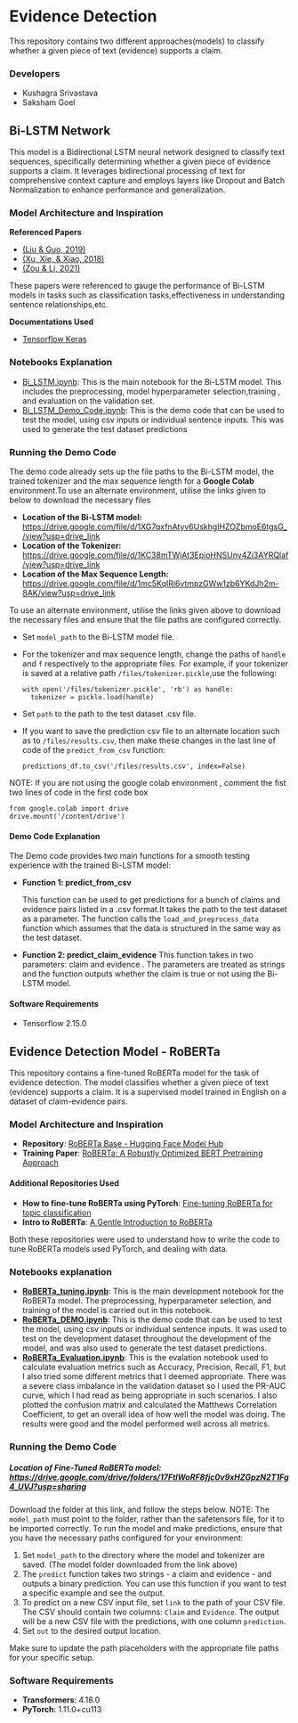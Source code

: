 # Evidence Detection
This repository contains two different approaches(models) to classify whether a given piece of text (evidence) supports a claim.
 
 ### Developers
 * Kushagra Srivastava
 * Saksham Goel

## Bi-LSTM Network
This model is a Bidirectional LSTM neural network designed to classify text sequences, specifically determining whether a given piece of evidence supports a claim. It leverages bidirectional processing of text for comprehensive context capture and employs layers like Dropout and Batch Normalization to enhance performance and generalization.

### Model Architecture and Inspiration
**Referenced Papers**
* [(Liu & Guo, 2019)](https://consensus.app/papers/bidirectional-lstm-attention-mechanism-layer-text-liu/29833e4a55095bd4b3ce33cf508bf796/)
* [(Xu, Xie, & Xiao, 2018)](https://consensus.app/papers/bidirectional-lstm-approach-word-embeddings-sentence-xu/60d21e7d6d895db49f82e74214851da8/)
* [(Zou & Li, 2021)](https://consensus.app/papers/lz1904-semeval2021-task-bilstmcrf-toxic-span-detection-zou/85ccd0060d9a5a74aff05c9fb8cd434c/)

These papers were referenced to gauge the performance of Bi-LSTM models in tasks such as classification tasks,effectiveness in understanding sentence relationships,etc.

**Documentations Used**
* [Tensorflow Keras](https://www.tensorflow.org/api_docs/python/tf/keras)

### Notebooks Explanation
* [Bi_LSTM.ipynb](https://github.com/SakshamGoelUK/COMP34812-NLU/blob/main/Bi_LSTM.ipynb): This is the main notebook for the Bi-LSTM model. This includes the preprocessing, model hyperparameter selection,training , and evaluation on the validation set.
* [Bi_LSTM_Demo_Code.ipynb](https://github.com/SakshamGoelUK/COMP34812-NLU/blob/main/Bi_LSTM_Demo_Code.ipynb): This is the demo code that can be used to test the model, using csv inputs or individual sentence inputs. This was used to generate the test dataset predictions

### Running the Demo Code

The demo code already sets up the file paths to the Bi-LSTM model, the trained tokenizer and the max sequence length for a **Google Colab** environment.To use an alternate environment, utilise the links given to below to download the necessary files

  * **Location of the Bi-LSTM model:** https://drive.google.com/file/d/1XG7qxfnAtyv6UskhgIHZOZbmoE6tgsG_/view?usp=drive_link
  * **Location of the Tokenizer:** https://drive.google.com/file/d/1KC38mTWjAt3EpioHNSUny4Zi3AYRQlaf/view?usp=drive_link
  * **Location of the Max Sequence Length:** https://drive.google.com/file/d/1mc5KqIRi6vtmpzGWw1zb6YKdJh2m-8AK/view?usp=drive_link

To use an alternate environment, utilise the links given above to download the necessary files and ensure that the file paths are configured correctly.
* Set `model_path` to the Bi-LSTM model file.
* For the tokenizer and max sequence length, change the paths of `handle` and `f` respectively to the appropriate files.
  For example, if your tokenizer is saved at a relative path `/files/tokenizer.pickle`,use the following:

  ```{python}
  with open('/files/tokenizer.pickle', 'rb') as handle:
    tokenizer = pickle.load(handle)
  ```
* Set `path` to the path to the test dataset .csv file.
* If you want to save the prediction csv file to an alternate location such as to `/files/results.csv`, then make these changes in the last line of code of the `predict_from_csv` function:
  ```{python}
  predictions_df.to_csv('/files/results.csv', index=False)
  ```
NOTE: If you are not using the google colab environment , comment the fist two lines of code in the first code box
```{python}
from google.colab import drive
drive.mount('/content/drive')
```
#### Demo Code Explanation
The Demo code provides two main functions for a smooth testing experience with the trained Bi-LSTM model:
* **Function 1: predict_from_csv**

  This function can be used to get predictions for a bunch of claims and evidence pairs listed in a .csv format.It takes the path to the test dataset as a parameter. The function calls the `load_and_preprocess_data` function which assumes that the data is structured in the same way as the test dataset.
* **Function 2: predict_claim_evidence**
    This function takes in two parameters: claim and evidence . The parameters are treated as strings and the function outputs whether the claim is true or not using the Bi-LSTM model.
#### Software Requirements
*  Tensorflow 2.15.0
## Evidence Detection Model - RoBERTa

This repository contains a fine-tuned RoBERTa model for the task of evidence detection. The model classifies whether a given piece of text (evidence) supports a claim. It is a supervised model trained in English on a dataset of claim-evidence pairs.

### Model Architecture and Inspiration

- **Repository**: [RoBERTa Base - Hugging Face Model Hub](https://huggingface.co/FacebookAI/roberta-base)
- **Training Paper**: [RoBERTa: A Robustly Optimized BERT Pretraining Approach](https://arxiv.org/abs/1907.11692)

#### Additional Repositories Used

- **How to fine-tune RoBERTa using PyTorch**: [Fine-tuning RoBERTa for topic classification](https://medium.com/@achillesmoraites/fine-tuning-roberta-for-topic-classification-with-hugging-face-transformers-and-datasets-library-c6f8432d0820)
- **Intro to RoBERTa**: [A Gentle Introduction to RoBERTa](https://www.analyticsvidhya.com/blog/2022/10/a-gentle-introduction-to-roberta/)

Both these repositories were used to understand how to write the code to tune RoBERTa models used PyTorch,  and dealing with data.

### Notebooks explanation

- [**RoBERTa_tuning.ipynb**](https://github.com/SakshamGoelUK/COMP34812-NLU/blob/main/RoBERTa_tuning.ipynb): This is the main development notebook for the RoBERTa model. The preprocessing, hyperparameter selection, and training of the model is carried out in this notebook.
- [**RoBERTa_DEMO.ipynb**](https://github.com/SakshamGoelUK/COMP34812-NLU/blob/main/RoBERTa_DEMO.ipynb): This is the demo code that can be used to test the model, using csv inputs or individual sentence inputs. It was used to test on the development dataset throughout the development of the model, and was also used to generate the test dataset predictions.
- [**RoBERTa_Evaluation.ipynb**](https://colab.research.google.com/drive/1rJtzzbu_3TjvLQIqpsIyDutXI_Z1GTMG?usp=sharing): This is the evalation notebook used to calculate evaluation metrics such as Accuracy, Precision, Recall, F1, but I also tried some different metrics that I deemed appropriate. There was a severe class imbalance in the validation dataset so I used the PR-AUC curve, which I had read as being appropriate in such scenarios. I also plotted the confusion matrix and calculated the Matthews Correlation Coefficient, to get an overall idea of how well the model was doing. The results were good and the model performed well across all metrics.

### Running the Demo Code

##### Location of Fine-Tuned RoBERTa model: https://drive.google.com/drive/folders/17FtIWoRF8fjc0v9xHZGpzN2T1Fg4_UVJ?usp=sharing

Download the folder at this link, and follow the steps below.
NOTE: The `model_path` must point to the folder, rather than the safetensors file, for it to be imported correctly.
To run the model and make predictions, ensure that you have the necessary paths configured for your environment:

1. Set `model_path` to the directory where the model and tokenizer are saved. (The model folder downloaded from the link above)
2. The `predict` function takes two strings - a claim and evidence - and outputs a binary prediction. You can use this function if you want to test a specific example and see the output.
3. To predict on a new CSV input file, set `link` to the path of your CSV file. The CSV should contain two columns: `Claim` and `Evidence`. The output will be a new CSV file with the predictions, with one column `prediction`.
4. Set `out` to the desired output location.

Make sure to update the path placeholders with the appropriate file paths for your specific setup.

### Software Requirements

- **Transformers**: 4.18.0
- **PyTorch**: 1.11.0+cu113



